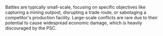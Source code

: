 Battles are typically small-scale, focusing on specific objectives like capturing a mining outpost, disrupting a trade route, or sabotaging a competitor's production facility. Large-scale conflicts are rare due to their potential to cause widespread economic damage, which is heavily discouraged by the PSC.
